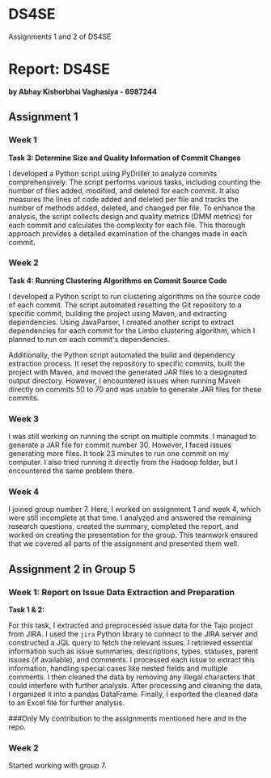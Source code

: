 # DS4SE
Assignments 1 and 2 of DS4SE

# Report: DS4SE

**by Abhay Kishorbhai Vaghasiya - 6987244**

## Assignment 1

### Week 1

**Task 3: Determine Size and Quality Information of Commit Changes**

I developed a Python script using PyDriller to analyze commits comprehensively. The script performs various tasks, including counting the number of files added, modified, and deleted for each commit. It also measures the lines of code added and deleted per file and tracks the number of methods added, deleted, and changed per file. To enhance the analysis, the script collects design and quality metrics (DMM metrics) for each commit and calculates the complexity for each file. This thorough approach provides a detailed examination of the changes made in each commit.

### Week 2

**Task 4: Running Clustering Algorithms on Commit Source Code**

I developed a Python script to run clustering algorithms on the source code of each commit. The script automated resetting the Git repository to a specific commit, building the project using Maven, and extracting dependencies. Using JavaParser, I created another script to extract dependencies for each commit for the Limbo clustering algorithm, which I planned to run on each commit's dependencies.

Additionally, the Python script automated the build and dependency extraction process. It reset the repository to specific commits, built the project with Maven, and moved the generated JAR files to a designated output directory. However, I encountered issues when running Maven directly on commits 50 to 70 and was unable to generate JAR files for these commits.

### Week 3

I was still working on running the script on multiple commits. I managed to generate a JAR file for commit number 30. However, I faced issues generating more files. It took 23 minutes to run one commit on my computer. I also tried running it directly from the Hadoop folder, but I encountered the same problem there.

### Week 4

I joined group number 7. Here, I worked on assignment 1 and week 4, which were still incomplete at that time. I analyzed and answered the remaining research questions, created the summary, completed the report, and worked on creating the presentation for the group. This teamwork ensured that we covered all parts of the assignment and presented them well.

## Assignment 2 in Group 5

### Week 1: Report on Issue Data Extraction and Preparation

**Task 1 & 2:**

For this task, I extracted and preprocessed issue data for the Tajo project from JIRA. I used the `jira` Python library to connect to the JIRA server and constructed a JQL query to fetch the relevant issues. I retrieved essential information such as issue summaries, descriptions, types, statuses, parent issues (if available), and comments. I processed each issue to extract this information, handling special cases like nested fields and multiple comments. I then cleaned the data by removing any illegal characters that could interfere with further analysis. After processing and cleaning the data, I organized it into a pandas DataFrame. Finally, I exported the cleaned data to an Excel file for further analysis.

###Only My contribution to the assignments mentioned here and in the repo.

### Week 2

Started working with group 7.
